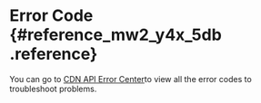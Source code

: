 # Error Code {#reference_mw2_y4x_5db .reference}

You can go to [CDN API Error Center](https://error-center.aliyun.com/status/product/Cdn)to view all the error codes to troubleshoot problems.

